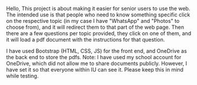 Hello, 
This project is about making it easier for senior users to use the web. 
The intended use is that people who need to know something specific click on the respective topic (in my case I have "WhatsApp" and "Photos" to choose from), and it will redirect them to that part of the web page.
Then there are a few questions per topic provided, they click on one of them, and it will load a pdf document with the instructions for that question.

I have used Bootstrap (HTML, CSS, JS) for the front end, and OneDrive as the back end to store the pdfs. 
Note: I have used my school account for OneDrive, which did not allow me to share documents publicly. However, I have set it so that everyone within IU can see it. Please keep this in mind while testing. 